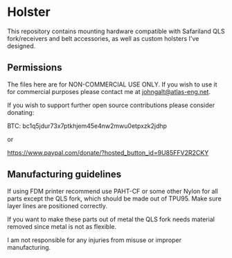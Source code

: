 # Holster

This repository contains mounting hardware compatible with Safariland QLS fork/receivers and belt accessories, as well as custom holsters I've designed.

## Permissions

The files here are for NON-COMMERCIAL USE ONLY. If you wish to use it for commercial purposes please contact me at johngalt@atlas-eng.net.

If you wish to support further open source contributions please consider donating:

BTC: bc1q5jdur73x7ptkhjem45e4nw2mwu0etpxzk2jdhp

or

https://www.paypal.com/donate/?hosted_button_id=9U85FFV2R2CKY

## Manufacturing guidelines

If using FDM printer recommend use PAHT-CF or some other Nylon for all parts except the QLS fork, which should be made out of TPU95.
Make sure layer lines are positioned correctly.

If you want to make these parts out of metal the QLS fork needs material removed since metal is not as flexible.

I am not responsible for any injuries from misuse or improper manufacturing.
